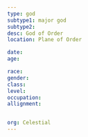 ```yaml
---
type: god
subtype1: major god
subtype2:
desc: God of Order
location: Plane of Order

date:
age:

race:
gender:
class:
level:
occupation:
allignment:


org: Celestial
---
```

